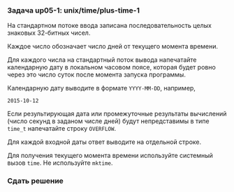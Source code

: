### Задача up05-1: unix/time/plus-time-1

На стандартном потоке ввода записана последовательность целых знаковых
32-битных чисел.

Каждое число обозначает число дней от текущего момента времени.

Для каждого числа на стандартный поток вывода напечатайте календарную
дату в локальном часовом поясе, которая будет ровно через это число
суток после момента запуска программы.

Календарную дату выводите в формате `YYYY-MM-DD`, например,

    2015-10-12

Если результирующая дата или промежуточные результаты вычислений (число
секунд в заданом числе дней) будут непредставимы в типе `time_t`
напечатайте строку `OVERFLOW`.

Для каждой входной даты ответ выводите на отдельной строке.

Для получения текущего момента времени используйте системный вызов
`time`. Не используйте `mktime`.

### Сдать решение
